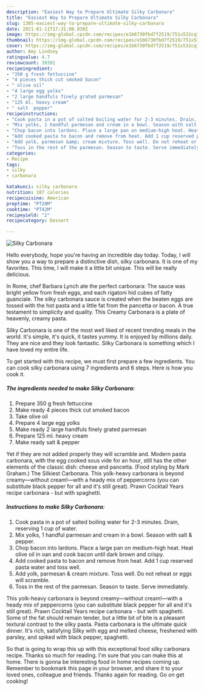 ```yaml
---
description: "Easiest Way to Prepare Ultimate Silky Carbonara"
title: "Easiest Way to Prepare Ultimate Silky Carbonara"
slug: 1305-easiest-way-to-prepare-ultimate-silky-carbonara
date: 2021-01-11T17:31:08.830Z
image: https://img-global.cpcdn.com/recipes/e1b6730fbd7f2519/751x532cq70/silky-carbonara-recipe-main-photo.jpg
thumbnail: https://img-global.cpcdn.com/recipes/e1b6730fbd7f2519/751x532cq70/silky-carbonara-recipe-main-photo.jpg
cover: https://img-global.cpcdn.com/recipes/e1b6730fbd7f2519/751x532cq70/silky-carbonara-recipe-main-photo.jpg
author: Amy Lindsey
ratingvalue: 4.7
reviewcount: 39391
recipeingredient:
- "350 g fresh fettuccine"
- "4 pieces thick cut smoked bacon"
- " olive oil"
- "4 large egg yolks"
- "2 large handfuls finely grated parmesan"
- "125 ml. heavy cream"
- " salt  pepper"
recipeinstructions:
- "Cook pasta in a pot of salted boiling water for 2-3 minutes. Drain, reserving 1 cup of water."
- "Mix yolks, 1 handful parmesan and cream in a bowl. Season with salt &amp; pepper."
- "Chop bacon into lardons. Place a large pan on medium-high heat. Heat olive oil in oan and cook bacon until dark brown and crispy."
- "Add cooked pasta to bacon and remove from heat. Add 1 cup reserved pasta water and toss well."
- "Add yolk, parmesan &amp; cream mixture. Toss well. Do not reheat or eggs will scramble."
- "Toss in the rest of the parmesan. Season to taste. Serve immediately."
categories:
- Recipe
tags:
- silky
- carbonara

katakunci: silky carbonara 
nutrition: 187 calories
recipecuisine: American
preptime: "PT20M"
cooktime: "PT42M"
recipeyield: "2"
recipecategory: Dessert

---
```



![Silky Carbonara](https://img-global.cpcdn.com/recipes/e1b6730fbd7f2519/751x532cq70/silky-carbonara-recipe-main-photo.jpg)

Hello everybody, hope you're having an incredible day today. Today, I will show you a way to prepare a distinctive dish, silky carbonara. It is one of my favorites. This time, I will make it a little bit unique. This will be really delicious.

In Rome, chef Barbara Lynch ate the perfect carbonara: The sauce was bright yellow from fresh eggs, and each rigatoni hid cubes of fatty guanciale. The silky carbonara sauce is created when the beaten eggs are tossed with the hot pasta and a little fat from the pancetta or bacon. A true testament to simplicity and quality. This Creamy Carbonara is a plate of heavenly, creamy pasta.

Silky Carbonara is one of the most well liked of recent trending meals in the world. It's simple, it's quick, it tastes yummy. It is enjoyed by millions daily. They are nice and they look fantastic. Silky Carbonara is something which I have loved my entire life.


To get started with this recipe, we must first prepare a few ingredients. You can cook silky carbonara using 7 ingredients and 6 steps. Here is how you cook it.

<!--inarticleads1-->

##### The ingredients needed to make Silky Carbonara:

1. Prepare 350 g fresh fettuccine
1. Make ready 4 pieces thick cut smoked bacon
1. Take  olive oil
1. Prepare 4 large egg yolks
1. Make ready 2 large handfuls finely grated parmesan
1. Prepare 125 ml. heavy cream
1. Make ready  salt &amp; pepper


Yet if they are not added properly they will scramble and. Modern pasta carbonara, with the egg cooked sous vide for an hour, still has the other elements of the classic dish: cheese and pancetta. (Food styling by Mark Graham.) The Silkiest Carbonara. This yolk-heavy carbonara is beyond creamy—without cream!—with a heady mix of peppercorns (you can substitute black pepper for all and it&#39;s still great). Prawn Cocktail Years recipe carbonara - but with spaghetti. 

<!--inarticleads2-->

##### Instructions to make Silky Carbonara:

1. Cook pasta in a pot of salted boiling water for 2-3 minutes. Drain, reserving 1 cup of water.
1. Mix yolks, 1 handful parmesan and cream in a bowl. Season with salt &amp; pepper.
1. Chop bacon into lardons. Place a large pan on medium-high heat. Heat olive oil in oan and cook bacon until dark brown and crispy.
1. Add cooked pasta to bacon and remove from heat. Add 1 cup reserved pasta water and toss well.
1. Add yolk, parmesan &amp; cream mixture. Toss well. Do not reheat or eggs will scramble.
1. Toss in the rest of the parmesan. Season to taste. Serve immediately.


This yolk-heavy carbonara is beyond creamy—without cream!—with a heady mix of peppercorns (you can substitute black pepper for all and it&#39;s still great). Prawn Cocktail Years recipe carbonara - but with spaghetti. Some of the fat should remain tender, but a little bit of bite is a pleasant textural contrast to the silky pasta. Pasta carbonara is the ultimate quick dinner. It&#39;s rich, satisfying Silky with egg and melted cheese, freshened with parsley, and spiked with black pepper, spaghetti. 

So that is going to wrap this up with this exceptional food silky carbonara recipe. Thanks so much for reading. I'm sure that you can make this at home. There is gonna be interesting food in home recipes coming up. Remember to bookmark this page in your browser, and share it to your loved ones, colleague and friends. Thanks again for reading. Go on get cooking!
